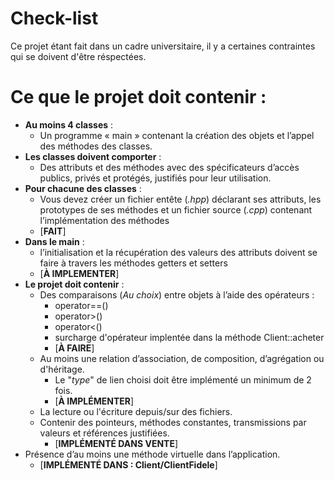 # Check-list

Ce projet étant fait dans un cadre universitaire, il y a certaines contraintes qui se doivent d'être réspectées.

# Ce que le projet doit contenir :

- **Au moins 4 classes** :
    - Un programme « main » contenant la création des objets et l’appel des méthodes des classes.
- **Les classes doivent comporter** : 
    - Des attributs et des méthodes avec des spécificateurs d’accès publics, privés et protégés, justifiés pour leur utilisation.
- **Pour chacune des classes** :
    - Vous devez créer un fichier entête (*.hpp*) déclarant ses attributs, les prototypes de ses méthodes et un fichier source (*.cpp*) contenant l’implémentation des méthodes
    - [**FAIT**]
- **Dans le main** :
    - l’initialisation et la récupération des valeurs des attributs doivent se faire à travers les méthodes getters et setters
    - [**À IMPLEMENTER**]
- **Le projet doit contenir** :
    - Des comparaisons (*Au choix*) entre objets à l’aide des opérateurs :
        - operator==()
        - operator>()
        - operator<()
        - surcharge d'opérateur implentée dans la méthode Client::acheter
        - [**À FAIRE**]
    - Au moins une relation d’association, de composition, d’agrégation ou d'héritage.
        - Le "*type*" de lien choisi doit être implémenté un minimum de 2 fois.
        - [**À IMPLÉMENTER**]
    - La lecture ou l'écriture depuis/sur des fichiers.
    - Contenir des pointeurs, méthodes constantes, transmissions par valeurs et références justifiées.
        - [**IMPLÉMENTÉ DANS VENTE**]
- Présence d’au moins une méthode virtuelle dans l’application.
    - [**IMPLÉMENTÉ DANS : Client/ClientFidele**]
